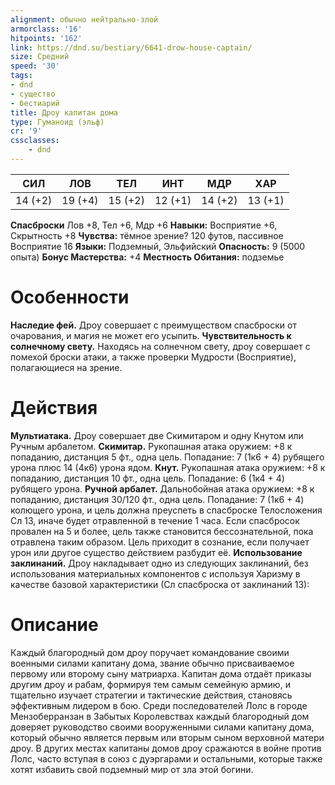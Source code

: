 ```yaml
---
alignment: обычно нейтрально-злой
armorclass: '16'
hitpoints: '162'
link: https://dnd.su/bestiary/6641-drow-house-captain/
size: Средний
speed: '30'
tags:
- dnd
- существо
- бестиарий
title: Дроу капитан дома
type: Гуманоид (эльф)
cr: '9'
cssclasses:
    - dnd
---
```



| СИЛ | ЛОВ | ТЕЛ | ИНТ | МДР | ХАР |
|---|---|---|---|---|---|
| 14 (+2) | 19 (+4) | 15 (+2) | 12 (+1) | 14 (+2) | 13 (+1) |
**Спасброски** Лов +8, Тел +6, Мдр +6
**Навыки:** Восприятие +6, Скрытность +8
**Чувства:** тёмное зрение? 120 футов, пассивное Восприятие 16
**Языки:** Подземный, Эльфийский
**Опасность:** 9 (5000 опыта)
**Бонус Мастерства:** +4
**Местность Обитания:** подземье


# Особенности
**Наследие фей.** Дроу совершает с преимуществом спасброски от очарования, и магия не может его усыпить.
**Чувствительность к солнечному свету.** Находясь на солнечном свету, дроу совершает с помехой броски атаки, а также проверки Мудрости (Восприятие), полагающиеся на зрение.


# Действия
**Мультиатака.** Дроу совершает две Скимитаром и одну Кнутом или Ручным арбалетом.
**Скимитар.** Рукопашная атака оружием: +8 к попаданию, дистанция 5 фт., одна цель. Попадание: 7 (1к6 + 4) рубящего урона плюс 14 (4к6) урона ядом.
**Кнут.** Рукопашная атака оружием: +8 к попаданию, дистанция 10 фт., одна цель. Попадание: 6 (1к4 + 4) рубящего урона.
**Ручной арбалет.** Дальнобойная атака оружием: +8 к попаданию, дистанция 30/120 фт., одна цель. Попадание: 7 (1к6 + 4) колющего урона, и цель должна преуспеть в спасброске Телосложения Сл 13, иначе будет отравленной в течение 1 часа. Если спасбросок провален на 5 и более, цель также становится бессознательной, пока отравлена таким образом. Цель приходит в сознание, если получает урон или другое существо действием разбудит её.
**Использование заклинаний.** Дроу накладывает одно из следующих заклинаний, без использования материальных компонентов с используя Харизму в качестве базовой характеристики (Сл спасброска от заклинаний 13):


# Описание
 Каждый благородный дом дроу поручает командование своими военными силами капитану дома, звание обычно присваиваемое первому или второму сыну матриарха. Капитан дома отдаёт приказы другим дроу и рабам, формируя тем самым семейную армию, и тщательно изучает стратегии и тактические действия, становясь эффективным лидером в бою. Среди последователей Лолс в городе Мензоберранзан в Забытых Королевствах каждый благородный дом доверяет руководство своими вооруженными силами капитану дома, который обычно является первым или вторым сыном верховной матери дроу. В других местах капитаны домов дроу сражаются в войне против Лолс, часто вступая в союз с дуэргарами и остальными, которые также хотят избавить свой подземный мир от зла этой богини.